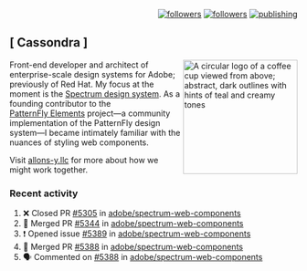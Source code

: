 <p align="right"><a rel="me" href="https://front-end.social/@castastrophe">
    <img alt="followers" title="Follow me on Mastodon" src="https://img.shields.io/mastodon/follow/109297102751309835?domain=https%3A%2F%2Ffront-end.social&label=Follow&logo=mastodon&logoColor=white&style=for-the-badge&labelColor=008080&color=006969"/></a>
  <a href="https://codepen.io/castastrophe/">
    <img alt="followers" title="Follow me on CodePen" src="https://img.shields.io/badge/23-1?color=640464&labelColor=7c007c&style=for-the-badge&logo=codepen&label=Follow"/></a>
<a href="https://castastrophe.medium.com/">
    <img alt="publishing" title="View articles on Medium" src="https://img.shields.io/badge/107-1?color=666&labelColor=444&label=subscribe&logo=medium&logoColor=white&style=for-the-badge"/></a>
</p>

## [&nbsp;Cassondra&nbsp;]

<img align="right" src="https://github-production-user-asset-6210df.s3.amazonaws.com/1840295/253016758-ba468774-1cd3-42c2-8f43-947b5eeb5edf.png" height="200" alt="A circular logo of a coffee cup viewed from above; abstract, dark outlines with hints of teal and creamy tones">

Front-end developer and architect of enterprise-scale design systems for Adobe; previously of Red Hat. My focus at the moment is the [Spectrum design system](https://github.com/adobe/spectrum-css). As a founding contributor to the [PatternFly&nbsp;Elements](https://github.com/patternfly/patternfly-elements) project&mdash;a community implementation of the PatternFly design system&mdash;I became intimately familiar with the nuances of styling web components.

Visit [allons-y.llc](http://allons-y.llc/) for more about how we might work together.

### Recent activity

<!--START_SECTION:activity-->
1. ❌ Closed PR [#5305](https://github.com/adobe/spectrum-web-components/pull/5305) in [adobe/spectrum-web-components](https://github.com/adobe/spectrum-web-components)
2. 🎉 Merged PR [#5344](https://github.com/adobe/spectrum-web-components/pull/5344) in [adobe/spectrum-web-components](https://github.com/adobe/spectrum-web-components)
3. ❗ Opened issue [#5389](https://github.com/adobe/spectrum-web-components/issues/5389) in [adobe/spectrum-web-components](https://github.com/adobe/spectrum-web-components)
4. 🎉 Merged PR [#5388](https://github.com/adobe/spectrum-web-components/pull/5388) in [adobe/spectrum-web-components](https://github.com/adobe/spectrum-web-components)
5. 🗣 Commented on [#5388](https://github.com/adobe/spectrum-web-components/pull/5388#issuecomment-2822270719) in [adobe/spectrum-web-components](https://github.com/adobe/spectrum-web-components)
<!--END_SECTION:activity-->
